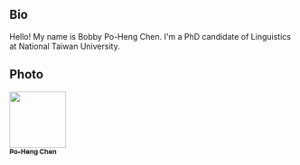 ## Bio

Hello! My name is Bobby Po-Heng Chen. I'm a PhD candidate of Linguistics at National Taiwan 
University.

## Photo

<a href="https://github.com/Po-Heng">
<img src="https://avatars.githubusercontent.com/u/90415612?v=4" width="100px;" alt=""/>
<br /><sub><b>Po-Heng Chen</b></sub>
</a>

